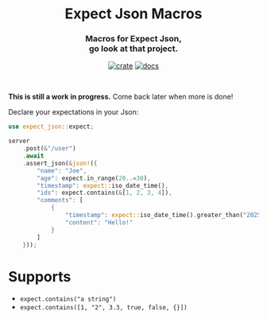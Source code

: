 <div align="center">
  <h1>
    Expect Json Macros
  </h1>

  <h3>
    Macros for Expect Json,<br/>
    go look at that project.
  </h3>

  [![crate](https://img.shields.io/crates/v/expect-json-macros.svg)](https://crates.io/crates/expect-json-macros)
  [![docs](https://docs.rs/expect-json-macros/badge.svg)](https://docs.rs/expect-json-macros)

  <br/>
</div>

**This is still a work in progress.** Come back later when more is done!

Declare your expectations in your Json:

```rust
use expect_json::expect;

server
    .post(&"/user")
    .await
    .assert_json(&json!({
        "name": "Joe",
        "age": expect.in_range(20..=30),
        "timestamp": expect::iso_date_time(),
        "ids": expect.contains(&[1, 2, 3, 4]),
        "comments": [
            {
                "timestamp": expect::iso_date_time().greater_than("2025-01-01"),
                "content": "Hello!"
            }
        ]
    }));
```

# Supports

 * `expect.contains("a string")`
 * `expect.contains([1, "2", 3.3, true, false, {}])`
